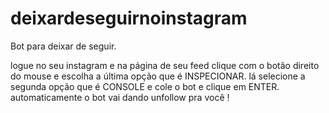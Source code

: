 # deixardeseguirnoinstagram
Bot para deixar de seguir.

logue no seu instagram e na página de seu feed clique com o botão direito do mouse e escolha a última opção que é INSPECIONAR. lá selecione a segunda opção que é CONSOLE e cole o bot e clique em ENTER. automaticamente o bot vai dando unfollow pra você !
